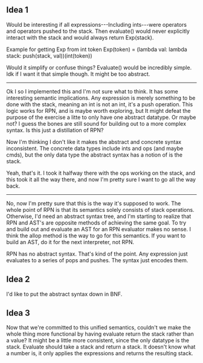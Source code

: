 Idea 1
------
Would be interesting if all expressions---Including ints---were operators and
operators pushed to the stack. Then evaluate() would never explicitly interact
with the stack and would always return Exp(stack).

Example for getting Exp from int token
Exp(token) = (lambda val: lambda stack: push(stack, val))(int(token))

Would it simplify or confuse things? Evaluate() would be incredibly simple.
Idk if I want it that simple though. It might be too abstract.

---

Ok I so I implemented this and I'm not sure what to think. It has some
interesting semantic implications. Any expression is merely something to be
done with the stack, meaning an int is not an int, it's a push operation. This
logic works for RPN, and is maybe worth exploring, but It might defeat the
purpose of the exercise a litte to only have one abstract datatype. Or maybe
not? I guess the bones are still sound for building out to a more complex
syntax. Is this just a distillation of RPN?

Now I'm thinking I don't like it makes the abstract and concrete syntax
inconsistent. The concrete data types include ints and ops (and maybe cmds),
but the only data type the abstract syntax has a notion of is the stack.

Yeah, that's it. I took it halfway there with the ops working on the stack, and
this took it all the way there, and now I'm pretty sure I want to go all the
way back.

---

No, now I'm pretty sure that this is the way it's supposed to work. The whole
point of RPN is that its semantics solely consists of stack operations.
Otherwise, I'd need an abstract syntax tree, and I'm starting to realize that
RPN and AST's are opposite methods of achieving the same goal. To try and
build out and evaluate an AST for an RPN evaluator makes no sense. I think the
allop method is the way to go for this semantics. If you want to build an AST,
do it for the next interpreter, not RPN.

RPN has no abstract syntax. That's kind of the point. Any expression just
evaluates to a series of pops and pushes. The syntax just encodes them.

Idea 2
------
I'd like to put the abstract syntax down in BNF.

Idea 3
------
Now that we're committed to this unified semantics, couldn't we make the whole
thing more functional by having evaluate return the stack rather than a value?
It might be a little more consistent, since the only datatype is the stack.
Evaluate should take a stack and return a stack. It doesn't know what a number
is, it only applies the expressions and returns the resulting stack.
